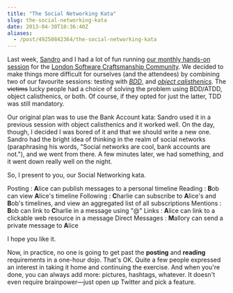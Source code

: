 ```yaml
---
title: "The Social Networking Kata"
slug: the-social-networking-kata
date: 2013-04-30T10:36:40Z
aliases:
  - /post/49250842364/the-social-networking-kata
---
```


Last week, [Sandro](https://twitter.com/sandromancuso) and I had a lot
of fun running [our monthly hands-on
session](http://www.meetup.com/london-software-craftsmanship/events/115289022/)
for the [London Software Craftsmanship
Community](http://www.meetup.com/london-software-craftsmanship/). We
decided to make things more difficult for ourselves (and the attendees)
by combining two of our favourite sessions: testing with
[_BDD_](http://en.wikipedia.org/wiki/Behavior-driven_development), and
[_object
calisthenics_](http://www.bennadel.com/resources/uploads/2012/ObjectCalisthenics.pdf).
The ~~victims~~ lucky people had a choice of solving the problem using
BDD/ATDD, object calisthenics, or both. Of course, if they opted for
just the latter, TDD was still mandatory.

<!--more-->

Our original plan was to use the Bank Account kata: Sandro used it in a
previous session with object calisthenics and it worked well. On the
day, though, I decided I was bored of it and that we should write a new
one. Sandro had the bright idea of thinking in the realm of social
networks (paraphrasing his words, "Social networks are cool, bank
accounts are not."), and we went from there. A few minutes later, we had
something, and it went down really well on the night.

So, I present to you, our Social Networking kata.

Posting
: **A**lice can publish messages to a personal timeline
Reading
: **B**ob can view **A**lice's timeline
Following
: **C**harlie can subscribe to **A**lice's and **B**ob's timelines,
and view an aggregated list of all subscriptions
Mentions
: **B**ob can link to **C**harlie in a message using "@"
Links
: **A**lice can link to a clickable web resource in a message
Direct Messages
: **M**allory can send a private message to **A**lice

I hope you like it.

Now, in practice, no one is going to get past the **posting** and
**reading** requirements in a one-hour dojo. That's OK. Quite a few
people expressed an interest in taking it home and continuing the
exercise. And when you're done, you can always add more: pictures,
hashtags, whatever. It doesn't even require brainpower—just open up
Twitter and pick a feature.
